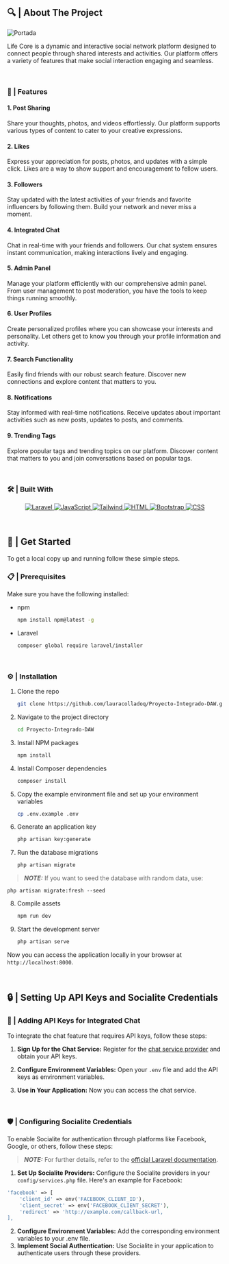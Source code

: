<!-- ABOUT THE PROJECT -->

## 🔍 | About The Project
<p>
    <img src="storage\app\public\assets\portada.png" alt="Portada">
</p>

Life Core is a dynamic and interactive social network platform designed to connect people through shared interests and activities. Our platform offers a variety of features that make social interaction engaging and seamless.

<br>

### 🌟 | Features

#### 1. Post Sharing

Share your thoughts, photos, and videos effortlessly. Our platform supports various types of content to cater to your creative expressions.

#### 2. Likes

Express your appreciation for posts, photos, and updates with a simple click. Likes are a way to show support and encouragement to fellow users.

#### 3. Followers

Stay updated with the latest activities of your friends and favorite influencers by following them. Build your network and never miss a moment.

#### 4. Integrated Chat

Chat in real-time with your friends and followers. Our chat system ensures instant communication, making interactions lively and engaging.

#### 5. Admin Panel

Manage your platform efficiently with our comprehensive admin panel. From user management to post moderation, you have the tools to keep things running smoothly.

#### 6. User Profiles

Create personalized profiles where you can showcase your interests and personality. Let others get to know you through your profile information and activity.

#### 7. Search Functionality

Easily find friends with our robust search feature. Discover new connections and explore content that matters to you.

#### 8. Notifications

Stay informed with real-time notifications. Receive updates about important activities such as new posts, updates to posts, and comments.

#### 9. Trending Tags

Explore popular tags and trending topics on our platform. Discover content that matters to you and join conversations based on popular tags.

<br>

### 🛠️ | Built With

<p align="center">
  <a href="https://laravel.com">
    <img src="https://img.shields.io/badge/laravel-%23FF2D20.svg?style=for-the-badge&logo=laravel&logoColor=white" alt="Laravel">
  </a>
  <a href="https://www.javascript.com">
    <img src="https://img.shields.io/badge/javascript-%23323330.svg?style=for-the-badge&logo=javascript&logoColor=%23F7DF1E" alt="JavaScript">
  </a>
  <a href="https://tailwindcss.com">
    <img src="https://img.shields.io/badge/tailwindcss-%2338B2AC.svg?style=for-the-badge&logo=tailwind-css&logoColor=white" alt="Tailwind">
  </a>
  <a href="https://developer.mozilla.org/en-US/docs/Web/Guide/HTML/HTML5">
    <img src="https://img.shields.io/badge/html5-%23E34F26.svg?style=for-the-badge&logo=html5&logoColor=white" alt="HTML">
  </a>
  <a href="https://getbootstrap.com">
    <img src="https://img.shields.io/badge/bootstrap-%238511FA.svg?style=for-the-badge&logo=bootstrap&logoColor=white" alt="Bootstrap">
  </a>
  <a href="https://www.w3.org/Style/CSS/Overview.en.html">
    <img src="https://img.shields.io/badge/CSScss-%2338B2AC.svg?style=for-the-badge&logo=CSS-css&logoColor=white" alt="CSS">
  </a>
</p>

<br>

## 🚀 | Get Started

To get a local copy up and running follow these simple steps.

### 📋 | Prerequisites

Make sure you have the following installed:

-   npm

    ```sh
    npm install npm@latest -g

    ```

-   Laravel
    ```sh
    composer global require laravel/installer
    ```

<br>

### ⚙️ | Installation
1. Clone the repo
   
    ```sh
    git clone https://github.com/lauracolladoq/Proyecto-Integrado-DAW.git

    ```
2. Navigate to the project directory
   
    ```sh
    cd Proyecto-Integrado-DAW

    ```
3. Install NPM packages
   
    ```sh
    npm install

    ```
4. Install Composer dependencies
   
    ```sh
    composer install

    ```
5. Copy the example environment file and set up your environment variables
   
    ```sh
    cp .env.example .env

    ```
6. Generate an application key
   
    ```sh
    php artisan key:generate

    ```
7. Run the database migrations
   
    ```sh
    php artisan migrate

    ```
> **_NOTE:_**  If you want to seed the database with random data, use:

    php artisan migrate:fresh --seed
8. Compile assets
   
    ```sh
    npm run dev

    ```
9. Start the development server
   
    ```sh
    php artisan serve

    ```
Now you can access the application locally in your browser at `http://localhost:8000`.

<br>

## 🔒 | Setting Up API Keys and Socialite Credentials

### 🔑 | Adding API Keys for Integrated Chat

To integrate the chat feature that requires API keys, follow these steps:

1. **Sign Up for the Chat Service:** Register for the [chat service provider](https://pusher.com/ ) and obtain your API keys.

2. **Configure Environment Variables:** Open your `.env` file and add the API keys as environment variables.

3. **Use in Your Application:** Now you can access the chat service.

<br>

### 🛡️ | Configuring Socialite Credentials

To enable Socialite for authentication through platforms like Facebook, Google, or others, follow these steps:
> **_NOTE:_**  For further details, refer to the [official Laravel documentation](https://laravel.com/docs/11.x/socialite).

1. **Set Up Socialite Providers:** Configure the Socialite providers in your `config/services.php` file. Here's an example for Facebook:

```php
'facebook' => [
    'client_id' => env('FACEBOOK_CLIENT_ID'),
    'client_secret' => env('FACEBOOK_CLIENT_SECRET'),
    'redirect' => 'http://example.com/callback-url,
],
```
2. **Configure Environment Variables:** Add the corresponding environment variables to your .env file.
3. **Implement Social Authentication:** Use Socialite in your application to authenticate users through these providers. 
